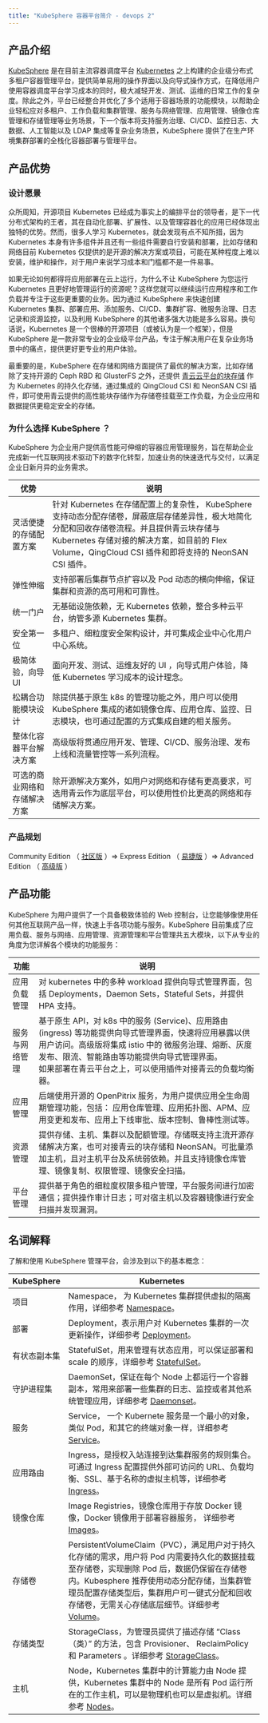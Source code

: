 ```yaml
---
title: "KubeSphere 容器平台简介 - devops 2"
---
```



## 产品介绍

[KubeSphere](https://kubesphere.io) 是在目前主流容器调度平台 [Kubernetes](https://kubernetes.io) 之上构建的企业级分布式多租户容器管理平台，提供简单易用的操作界面以及向导式操作方式，在降低用户使用容器调度平台学习成本的同时，极大减轻开发、测试、运维的日常工作的复杂度。除此之外，平台已经整合并优化了多个适用于容器场景的功能模块，以帮助企业轻松应对多租户、工作负载和集群管理、服务与网络管理、应用管理、镜像仓库管理和存储管理等业务场景，下一个版本将支持服务治理、CI/CD、监控日志、大数据、人工智能以及 LDAP 集成等复杂业务场景，KubeSphere 提供了在生产环境集群部署的全栈化容器部署与管理平台。


## 产品优势

### 设计愿景

众所周知，开源项目 Kubernetes 已经成为事实上的编排平台的领导者，是下一代分布式架构的王者，其在自动化部署、扩展性、以及管理容器化的应用已经体现出独特的优势。然而，很多人学习 Kubernetes，就会发现有点不知所措，因为 Kubernetes 本身有许多组件并且还有一些组件需要自行安装和部署，比如存储和网络目前 Kubernetes 仅提供的是开源的解决方案或项目，可能在某种程度上难以安装，维护和操作，对于用户来说学习成本和门槛都不是一件易事。

如果无论如何都得将应用部署在云上运行，为什么不让 KubeSphere 为您运行 Kubernetes 且更好地管理运行的资源呢？这样您就可以继续运行应用程序和工作负载并专注于这些更重要的业务。因为通过 KubeSphere 来快速创建 Kubernetes 集群、部署应用、添加服务、CI/CD、集群扩容、微服务治理、日志记录和资源监控，以及利用 KubeSphere 的其他诸多强大功能是多么容易。换句话说，Kubernetes 是一个很棒的开源项目（或被认为是一个框架），但是 KubeSphere 是一款非常专业的企业级平台产品，专注于解决用户在复杂业务场景中的痛点，提供更好更专业的用户体验。

最重要的是，KubeSphere 在存储和网络方面提供了最优的解决方案，比如存储除了支持开源的 Ceph RBD 和 GlusterFS 之外，还提供 [青云云平台的块存储](https://docs.qingcloud.com/product/storage/volume/) 作为 Kubernetes 的持久化存储，通过集成的 QingCloud CSI 和 NeonSAN CSI 插件，即可使用青云提供的高性能块存储作为存储卷挂载至工作负载，为企业应用和数据提供更稳定安全的存储。

### 为什么选择 KubeSphere ？

KubeSphere 为企业用户提供高性能可伸缩的容器应用管理服务，旨在帮助企业完成新一代互联网技术驱动下的数字化转型，加速业务的快速迭代与交付，以满足企业日新月异的业务需求。


|优势|说明|
|---|---|
|灵活便捷的存储配置方案| 针对 Kubernetes 在存储配置上的复杂性， KubeSphere 支持动态分配存储卷，屏蔽底层存储差异性，极大地简化分配和回收存储卷流程。并且提供青云块存储与 Kubernetes 存储对接的解决方案，如目前的 Flex Volume，QingCloud CSI 插件和即将支持的 NeonSAN CSI 插件。 |
|弹性伸缩|支持部署后集群节点扩容以及 Pod 动态的横向伸缩，保证集群和资源的高可用和可靠性。|
|统一门户|无基础设施依赖，无 Kubernetes 依赖，整合多种云平台，纳管多源 Kubernetes 集群。|
|安全第一位|多租户、细粒度安全架构设计，并可集成企业中心化用户中心系统。|
|极简体验，向导UI|面向开发、测试、运维友好的 UI ，向导式用户体验，降低 Kubernetes 学习成本的设计理念。|
|松耦合功能模块设计| 除提供基于原生 k8s 的管理功能之外，用户可以使用 KubeSphere 集成的诸如镜像仓库、应用仓库、监控、日志模块，也可通过配置的方式集成自建的相关服务。 |
|整体化容器平台解决方案|高级版将贯通应用开发、管理、CI/CD、服务治理、发布上线和流量管控等一系列流程。|
|可选的商业网络和存储解决方案|除开源解决方案外，如用户对网络和存储有更高要求，可选用青云作为底层平台，可以使用性价比更高的网络和存储解决方案。|

### 产品规划
Community Edition （ [社区版](https://kubesphere.qingcloud.com/#category) ）=> Express Edition （ [易捷版](https://kubesphere.qingcloud.com/#category) ）=> Advanced Edition （ [高级版](https://kubesphere.qingcloud.com/#category) ）

## 产品功能

KubeSphere 为用户提供了一个具备极致体验的 Web 控制台，让您能够像使用任何其他互联网产品一样，快速上手各项功能与服务。KubeSphere 目前集成了应用负载、服务与网络、应用管理、资源管理和平台管理共五大模块，以下从专业的角度为您详解各个模块的功能服务：

|   功能    |       说明      |  
|------------|--------------|
| 应用负载管理  |对 kubernetes 中的多种 workload 提供向导式管理界面，包括 Deployments，Daemon Sets，Stateful Sets，并提供 HPA 支持。 | 
| 服务与网络管理 |基于原生 API，对 k8s 中的服务 (Service)、应用路由 (ingress) 等功能提供向导式管理界面，快速将应用暴露以供用户访问。高级版将集成 istio 中的 微服务治理、熔断、灰度发布、限流、智能路由等功能提供向导式管理界面。<br>如果部署在青云平台之上，可以使用插件对接青云的负载均衡器。 | 
| 应用管理 | 后端使用开源的 OpenPitrix 服务，为用户提供应用全生命周期管理功能，包括： 应用仓库管理、应用拓扑图、APM、应用变更和发布、应用上下线审批、版本控制、鲁棒性测试等。 | 
| 资源管理 | 提供存储、主机、集群以及配额管理。存储既支持主流开源存储解决方案，也可对接青云的块存储和 NeonSAN。可批量添加主机，且对主机平台及系统弱依赖。并且支持镜像仓库管理、镜像复制、权限管理、镜像安全扫描。 | 
| 平台管理 | 提供基于角色的细粒度权限多租户管理，平台服务间进行加密通信；提供操作审计日志；可对宿主机以及容器镜像进行安全扫描并发现漏洞。| 


## 名词解释
了解和使用 KubeSphere 管理平台，会涉及到以下的基本概念：

 
|  KubeSphere  | Kubernetes |
|------------|--------------|
|项目|Namespace， 为 Kubernetes 集群提供虚拟的隔离作用，详细参考 [Namespace](https://kubernetes.io/docs/concepts/overview/working-with-objects/namespaces/)。|
|部署|Deployment，表示用户对 Kubernetes 集群的一次更新操作，详细参考 [Deployment](https://kubernetes.io/docs/concepts/workloads/controllers/deployment/)。|
|有状态副本集|StatefulSet，用来管理有状态应用，可以保证部署和 scale 的顺序，详细参考 [StatefulSet](https://kubernetes.io/docs/concepts/workloads/controllers/statefulset/)。|
|守护进程集|DaemonSet，保证在每个 Node 上都运行一个容器副本，常用来部署一些集群的日志、监控或者其他系统管理应用，详细参考 [Daemonset](https://kubernetes.io/docs/concepts/workloads/controllers/daemonset/)。|
|服务|Service， 一个 Kubernete 服务是一个最小的对象，类似 Pod，和其它的终端对象一样，详细参考 [Service](https://kubernetes.io/docs/concepts/services-networking/service/)。|
|应用路由|Ingress，是授权入站连接到达集群服务的规则集合。可通过 Ingress 配置提供外部可访问的 URL、负载均衡、SSL、基于名称的虚拟主机等，详细参考 [Ingress](https://kubernetes.io/docs/concepts/services-networking/ingress/)。|
|镜像仓库|Image Registries，镜像仓库用于存放 Docker 镜像，Docker 镜像用于部署容器服务， 详细参考 [Images](https://kubernetes.io/docs/concepts/containers/images/)。|
|存储卷|PersistentVolumeClaim（PVC），满足用户对于持久化存储的需求，用户将 Pod 内需要持久化的数据挂载至存储卷，实现删除 Pod 后，数据仍保留在存储卷内。Kubesphere 推荐使用动态分配存储，当集群管理员配置存储类型后，集群用户可一键式分配和回收存储卷，无需关心存储底层细节。详细参考 [Volume](https://kubernetes.io/docs/concepts/storage/persistent-volumes/#persistentvolumeclaims)。|
|存储类型|StorageClass，为管理员提供了描述存储 “Class（类）” 的方法，包含 Provisioner、 ReclaimPolicy 和 Parameters 。详细参考 [StorageClass](https://kubernetes.io/docs/concepts/storage/storage-classes/)。|
主机|Node，Kubernetes 集群中的计算能力由 Node 提供，Kubernetes 集群中的 Node 是所有 Pod 运行所在的工作主机，可以是物理机也可以是虚拟机。详细参考 [Nodes](https://kubernetes.io/docs/concepts/architecture/nodes/)。|



